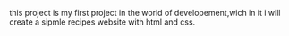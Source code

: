 this project is my first project in the world of developement,wich in it i will create a sipmle recipes website with html and css.
